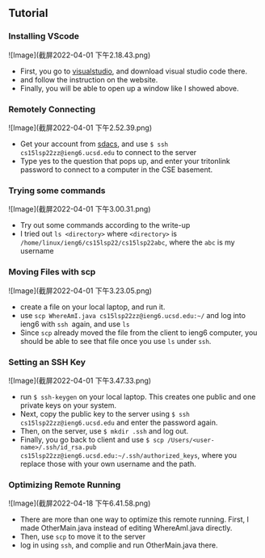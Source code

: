 ## Tutorial


### Installing VScode

![Image](截屏2022-04-01 下午2.18.43.png)

* First, you go to [visualstudio](https://code.visualstudio.com/), and download visual studio code there. 
* and follow the instruction on the website. 
* Finally, you will be able to open up a window like I showed above. 

### Remotely Connecting

![Image](截屏2022-04-01 下午2.52.39.png)

* Get your account from 
[sdacs](https://sdacs.ucsd.edu/~icc/index.php), and use `$ ssh cs15lsp22zz@ieng6.ucsd.edu` to connect to the server
* Type yes to the question that pops up, and enter your tritonlink password to connect to a computer in the CSE basement. 

### Trying some commands

![Image](截屏2022-04-01 下午3.00.31.png)

* Try out some commands according to the write-up
* I tried out `ls <directory>` where `<directory>` is `/home/linux/ieng6/cs15lsp22/cs15lsp22abc`, where the `abc` is my username

### Moving Files with scp

![Image](截屏2022-04-01 下午3.23.05.png)

* create a file on your local laptop, and run it.
* use `scp WhereAmI.java cs15lsp22zz@ieng6.ucsd.edu:~/`
and log into ieng6 with `ssh `again, and use `ls`
* Since `scp` already moved the file from the client to ieng6 computer, you should be able to see that file once you use `ls` under `ssh`. 

### Setting an SSH Key

![Image](截屏2022-04-01 下午3.47.33.png)

* run `$ ssh-keygen` on your local laptop. This creates one public and one private keys on your system.
* Next, copy the public key to the server using `$ ssh cs15lsp22zz@ieng6.ucsd.edu` and enter the password again. 
* Then, on the server, use `$ mkdir .ssh` and log out. 
* Finally, you go back to client and use `$ scp /Users/<user-name>/.ssh/id_rsa.pub cs15lsp22zz@ieng6.ucsd.edu:~/.ssh/authorized_keys`, where you replace those with your own username and the path. 

### Optimizing Remote Running

![Image](截屏2022-04-18 下午6.41.58.png)

* There are more than one way to optimize this remote running. First, I made OtherMain.java instead of editing WhereAmI.java directly. 
* Then, use `scp` to move it to the server
* log in using `ssh`, and complie and run OtherMain.java there. 

